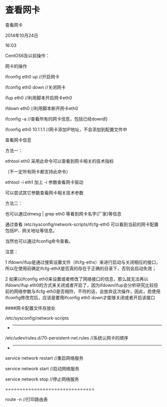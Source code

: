 # 查看网卡

查看网卡

2014年10月24日

16:03

CentOS6及以前操作：

网卡的操作

ifconfig eth0 up //开启网卡

ifconfig eth0 down //关闭网卡

ifup eth0 //利用脚本开启网卡eth0

ifdown eth0 //利用脚本断开网卡eth0

ifconfig -a //查看所有的网卡信息，包括已经down的

ifconfig eth0 10.1.1.1 //网卡添加IP地址，不会添加到配置文件中

查看网卡信息

方法一：

ethtool eth0 采用此命令可以查看到网卡相关的技术指标

（不一定所有网卡都支持此命令）

ethtool -i eth1 加上 -i 参数查看网卡驱动

可以尝试其它参数查看网卡相关技术参数

方法二：

也可以通过dmesg | grep eth0 等看到网卡名字(厂家)等信息

通过查看 /etc/sysconfig/network-scripts/ifcfg-eth0 可以看到当前的网卡配置包括IP、网关地址等信息。

当然也可以通过ifconfig命令查看。

注意：

1 ifdown/ifup是通过搜索设置文件（ifcfg-ethx）来进行启动与关闭相应的接口，所以在使用前确定ifcfg-ethX是否真的存在于正确的目录下，否则会启动失效；

2 如果以ifconfig eth0来设置或者修改了网络接口的信息，那么就无法再以ifdown/ifup eth0的方式来关闭或者开启了，因为ifdown/ifup会分析研究比较目前的网络参数与ifcfg-eth0是否相符，不符的话，会放弃这次操作，因此，若使用ifconfig修改完后，应该是要用ifconfig eth0 down才能够关闭或者开启该接口

####网卡配置文件存放处

/etc/sysconfig/network-scripts

- ************************************************************

/etc/udev/rules.d/70-persistent-net.rules //系统认网卡的顺序

- ************************************************************

service network restart //重启网络服务

service network start //启动网络服务

service network stop //停止网络服务

===============================

route -n //打印路由表
